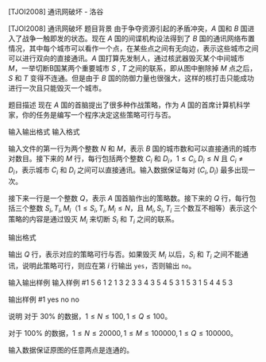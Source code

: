 



[TJOI2008] 通讯网破坏 - 洛谷














[TJOI2008] 通讯网破坏
题目背景
由于争夺资源引起的矛盾冲突，$A$ 国和 $B$ 国进入了战争一触即发的状态。现在 $A$ 国的间谍机构设法得到了 $B$ 国的通讯网络布置情况，其中每个城市可以看作一个点，在某些点之间有无向边，表示这些城市之间可以进行双向的直接通讯。$A$ 国打算先发制人，通过核武器毁灭某个中间城市 $M$，一举切断B国某两个重要城市 $S$ , $T$ 之间的联系，即从图中删除掉 $M$ 点之后，$S$ 和 $T$ 变得不连通。但是由于 $B$ 国的防御力量也很强大，这样的核打击只能成功进行一次且只能毁灭一个城市。

题目描述
现在 $A$ 国的首脑提出了很多种作战策略，作为 $A$ 国的首席计算机科学家，你的任务是编写一个程序决定这些策略可行与否。

输入输出格式
输入格式

输入文件的第一行为两个整数 $N$ 和 $M$，表示 $B$ 国的城市数和可以直接通讯的城市对数目。接下来的 $M$ 行，每行包括两个整数 $C_i$ 和 $D_i$，$1\leq C_i,D_i \leq N$ 且 $C_i \neq D_i$，表示城市 $C_i$ 和 $D_i$ 之间可以直接通讯。输入数据保证每对 $(C_i,D_i)$ 最多出现一次。

接下来一行是一个整数 $Q$，表示 $A$ 国首脑作出的策略数。接下来的 $Q$ 行，每行包括三个整数 $S_i,T_i,M_i$（$1 \leq S_i,T_i,M_i\leq N$，且 $M_i,S_i,T_i$ 三个数互不相等）表示这个策略的内容是通过毁灭 $M_i$ 来切断 $S_i$ 和 $T_i$ 之间的联系。

输出格式

输出 $Q$ 行，表示对应的策略可行与否。如果毁灭 $M_i$ 以后，$S_i$ 和 $T_i$ 之间不能通讯，说明此策略可行，则应在第 $i$ 行输出 $\mathtt{yes}$，否则输出 $\mathtt{no}$。

输入输出样例
输入样例 #1
5 6
1 2
1 3
2 3
3 4
3 5
4 5
3
1 5 3
1 5 4
4 5 3

输出样例 #1
yes
no
no

说明
对于 $30\%$ 的数据，$1 \leq N \leq 100,1 \leq Q \leq 100$。

对于 $100\%$ 的数据，$1 \leq N \leq 20000,1\leq M\leq 100000,1 \leq Q \leq 100000$。

输入数据保证原图的任意两点是连通的。








